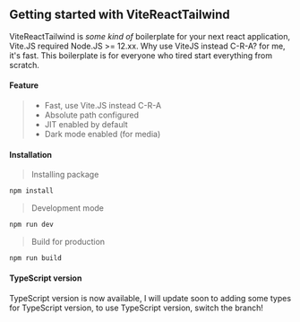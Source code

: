 ## Getting started with ViteReactTailwind

ViteReactTailwind is _some kind of_ boilerplate for your next react application, Vite.JS required
Node.JS >= 12.xx.
Why use ViteJS instead C-R-A? for me, it's fast.
This boilerplate is for everyone who tired start everything from scratch.

#### Feature

> - Fast, use Vite.JS instead C-R-A
> - Absolute path configured
> - JIT enabled by default
> - Dark mode enabled (for media)

#### Installation

> Installing package

```zsh
npm install
```

> Development mode

```zsh
npm run dev
```

> Build for production

```zsh
npm run build
```

#### TypeScript version

TypeScript version is now available, I will update soon to adding some types for TypeScript version, to use TypeScript version, switch the branch!
